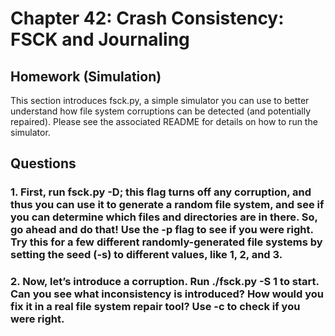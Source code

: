 # Chapter 42: Crash Consistency: FSCK and Journaling  

## Homework (Simulation)  

This section introduces fsck.py, a simple simulator you can use to better understand how file system corruptions can be detected (and potentially repaired). Please see the associated README for details on how to run the simulator.  

## Questions  

### 1. First, run fsck.py -D; this flag turns off any corruption, and thus you can use it to generate a random file system, and see if you can determine which files and directories are in there. So, go ahead and do that! Use the -p flag to see if you were right. Try this for a few different randomly-generated file systems by setting the seed (-s) to different values, like 1, 2, and 3.  


### 2. Now, let’s introduce a corruption. Run ./fsck.py -S 1 to start. Can you see what inconsistency is introduced? How would you fix it in a real file system repair tool? Use -c to check if you were right.